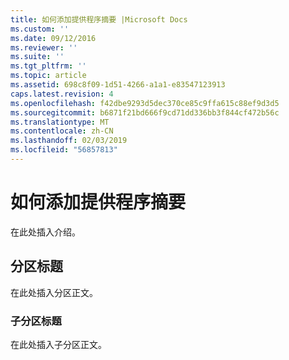 ```yaml
---
title: 如何添加提供程序摘要 |Microsoft Docs
ms.custom: ''
ms.date: 09/12/2016
ms.reviewer: ''
ms.suite: ''
ms.tgt_pltfrm: ''
ms.topic: article
ms.assetid: 698c8f09-1d51-4266-a1a1-e83547123913
caps.latest.revision: 4
ms.openlocfilehash: f42dbe9293d5dec370ce85c9ffa615c88ef9d3d5
ms.sourcegitcommit: b6871f21bd666f9cd71dd336bb3f844cf472b56c
ms.translationtype: MT
ms.contentlocale: zh-CN
ms.lasthandoff: 02/03/2019
ms.locfileid: "56857813"
---
```

# <a name="how-to-add-the-provider-synopsis"></a>如何添加提供程序摘要
在此处插入介绍。

## <a name="section-heading"></a>分区标题
 在此处插入分区正文。

### <a name="subsection-heading"></a>子分区标题
 在此处插入子分区正文。
